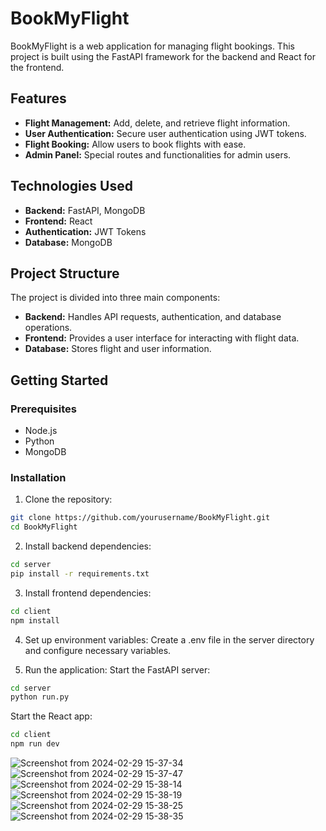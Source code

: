 # BookMyFlight

BookMyFlight is a web application for managing flight bookings. This project is built using the FastAPI framework for the backend and React for the frontend.

## Features

- **Flight Management:** Add, delete, and retrieve flight information.
- **User Authentication:** Secure user authentication using JWT tokens. 
- **Flight Booking:** Allow users to book flights with ease.
- **Admin Panel:** Special routes and functionalities for admin users.

## Technologies Used

- **Backend:** FastAPI, MongoDB
- **Frontend:** React
- **Authentication:** JWT Tokens
- **Database:** MongoDB

## Project Structure

The project is divided into three main components:

- **Backend:** Handles API requests, authentication, and database operations.
- **Frontend:** Provides a user interface for interacting with flight data.
- **Database:** Stores flight and user information.

## Getting Started

### Prerequisites

- Node.js
- Python
- MongoDB

### Installation

1. Clone the repository:

```bash
git clone https://github.com/yourusername/BookMyFlight.git
cd BookMyFlight
```
2. Install backend dependencies:
```bash
cd server
pip install -r requirements.txt
```

3. Install frontend dependencies:
```bash
cd client
npm install
```

4. Set up environment variables:
Create a .env file in the server directory and configure necessary variables.

5. Run the application:
Start the FastAPI server:
```bash
cd server
python run.py
```

Start the React app:
```bash
cd client
npm run dev
```
![Screenshot from 2024-02-29 15-37-34](https://github.com/PranayChavhan/BookMyFlight/assets/85397500/d3213422-9d74-4ec2-8a42-307c7d97a506)
![Screenshot from 2024-02-29 15-37-47](https://github.com/PranayChavhan/BookMyFlight/assets/85397500/cb77e796-a3be-4035-827d-955ddfc814ac)
![Screenshot from 2024-02-29 15-38-14](https://github.com/PranayChavhan/BookMyFlight/assets/85397500/a73f795d-50aa-45d1-b58a-128cb06f4040)
![Screenshot from 2024-02-29 15-38-19](https://github.com/PranayChavhan/BookMyFlight/assets/85397500/0f9c0cc9-2f33-41a9-ab95-2d0dfce714a0)
![Screenshot from 2024-02-29 15-38-25](https://github.com/PranayChavhan/BookMyFlight/assets/85397500/41092f3c-1c0a-4c69-b8a2-d0037046bd08)
![Screenshot from 2024-02-29 15-38-35](https://github.com/PranayChavhan/BookMyFlight/assets/85397500/8be691a4-512a-4c36-bb49-6b41906721ee)

